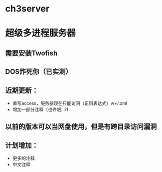 # ch3server
超级多进程服务器
=====
需要安装Twofish
---
DOS炸死你（已实测）
---
近期更新：
---
* 重写access，服务器现在只能访问（正则表达式）w+/.xml
* 增加一部分注释（也许吧...?)

以前的版本可以当网盘使用，但是有跨目录访问漏洞
---

计划增加：
---
* 更多的注释
* 中文注释

